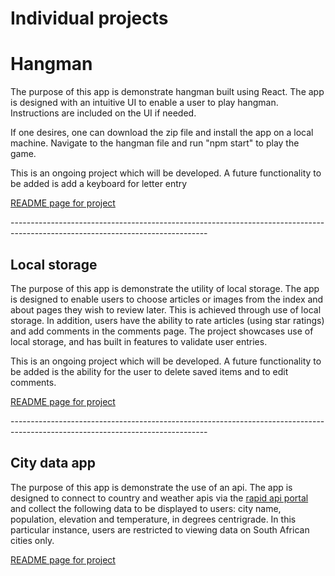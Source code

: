 # Individual projects
<h1>Hangman</h1>
<p>The purpose of this app is demonstrate hangman built using React.  The app is designed with an intuitive UI to enable a user to play hangman.  Instructions are included on the UI if needed.</p>
<p>If one desires, one can download the zip file and install the app on a local machine.  Navigate to the hangman file and run "npm start" to play the game.</p>
<p>This is an ongoing project which will be developed. A future functionality to be added is add a keyboard for letter entry</p>
<a href="https://github.com/Temceo/Projects/blob/main/Hangman/README.md" target="_blank">README page for project</a> <br>
<p>-------------------------------------------------------------------------------------------------------------------------------</p>
<h2>Local storage</h2>
<p>The purpose of this app is demonstrate the utility of local storage.  The app is designed to enable users to choose articles or images from the index and about pages they wish to review later.  This is achieved through use of local storage.  In addition, users have the ability to rate articles (using star ratings) and add comments in the comments page. The project showcases use of local storage, and has built in features to validate user entries.</p>
<p>This is an ongoing project which will be developed. A future functionality to be added is the ability for the user to delete saved items and to edit comments.</p>
<a href="https://github.com/Temceo/finalCapstone/blob/main/Item%20storage%20-%20local%20storage/README.md" target="_blank">README page for project</a> <br>

<p>-------------------------------------------------------------------------------------------------------------------------------</p>
<h2>City data app</h2>
<p>The purpose of this app is demonstrate the use of an api.  The app is designed to connect to country and weather apis via the <a href="https://rapidapi.com/" target="_blank">rapid api portal</a> and collect the following data to be displayed to users: city name, population, elevation and temperature, in degrees centrigrade.  In this particular instance, users are restricted to viewing data on South African cities only.</p>
<a href="https://github.com/Temceo/finalCapstone/blob/main/city_app/README.md" target="_blank">README page for project</a> <br>
